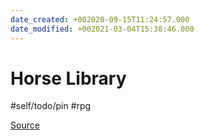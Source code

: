 ```yaml
---
date_created: +002020-09-15T11:24:57.000
date_modified: +002021-03-04T15:38:46.000
---
```


# Horse Library

#self/todo/pin #rpg

[Source](https://www.smithsonianmag.com/history/horse-riding-librarians-were-great-depression-bookmobiles-180963786/)
